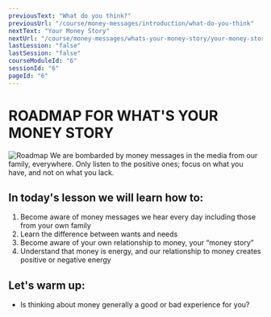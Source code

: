 ```yaml
---
previousText: "What do you think?"
previousUrl: "/course/money-messages/introduction/what-do-you-think"
nextText: "Your Money Story"
nextUrl: "/course/money-messages/whats-your-money-story/your-money-story"
lastLession: "false"
lastSession: "false"
courseModuleId: "6"
sessionId: "6"
pageId: "6"
---
```



# ROADMAP FOR WHAT'S YOUR MONEY STORY

![Roadmap](/assets/img/roadmap.png)
<sparkle-character-intro class="shift-up-overlap" position="right" character="yuna">
We are bombarded by money messages in the media from our family, everywhere. Only listen to the positive ones; focus on what you have, and not on what you lack.
</sparkle-character-intro>

## In today's lesson we will learn how to:

1. Become aware of money messages we hear every day including those from your own family
2. Learn the difference between wants and needs
3. Become aware of your own relationship to money, your “money story”
4. Understand that money is energy, and our relationship to money creates positive or negative energy

## Let's warm up:
- Is thinking about money generally a good or bad experience for you?  